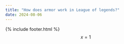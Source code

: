 ```yaml
---
title: "How does armor work in League of legends?"
date: 2024-08-06
---
```

{% include footer.html %}
$$x = 1$$
